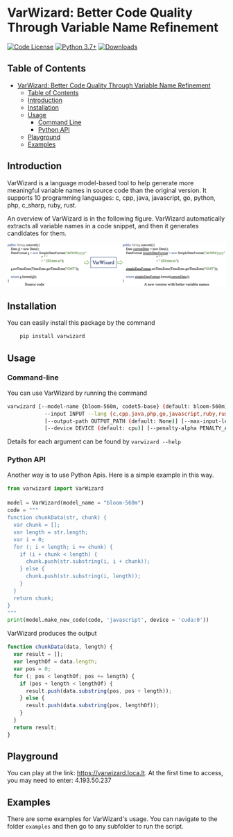 # VarWizard: Better Code Quality Through Variable Name Refinement 
[![Code License](https://img.shields.io/badge/Code%20License-Apache_2.0-green.svg)](https://github.com/FSoft-AI4Code/VarWizard/blob/master/LICENSE) [![Python 3.7+](https://img.shields.io/badge/python-3.7+-blue.svg)](https://www.python.org/downloads/release/python-370/)
[![Downloads](https://static.pepy.tech/badge/varwizard)](https://pepy.tech/project/varwizard)
## Table of Contents

- [VarWizard: Better Code Quality Through Variable Name Refinement](#varwizard-better-code-quality-through-variable-name-refinement)
  - [Table of Contents](#table-of-contents)
  - [Introduction](#introduction)
  - [Installation](#installation)
  - [Usage](#usage)
	  - [Command Line](#command-line)
	  - [Python API](#python-api)
  - [Playground](#playground)
  - [Examples](#examples)
## Introduction

VarWizard is a language model-based tool to help generate more meaningful variable names in source code than the original version. It supports 10 programming languages: c, cpp, java, javascript, go, python, php, c\_sharp, ruby, rust.

An overview of VarWizard is in the following figure. VarWizard automatically extracts all variable names in a code snippet, and then
it generates candidates for them.
<p align="center">
  <img src="./assets/overview-pipeline.png" width="800px" alt="overview">
</p>


## Installation

You can easily install this package by the command
```bash
    pip install varwizard
```
## Usage
### Command-line
You can use VarWizard by running the command
```bash
varwizard [--model-name {bloom-560m, codet5-base} (default: bloom-560m)]
            --input INPUT --lang {c,cpp,java,php,go,javascript,ruby,rust,python,c_sharp} 
            [--output-path OUTPUT_PATH (default: None)] [--max-input-len MAX_INPUT_LEN (default: 400)]
            [--device DEVICE (default: cpu)] [--penalty-alpha PENALTY_ALPHA (default: 0.6)] [--top-k TOP_K (default: 4)] [--max-new-tokens MAX_NEW_TOKENS (default: 100)]
```
Details for each argument can be found by 
```varwizard --help```


### Python API
Another way is to use Python Apis. Here is a simple example in this way.
```python
from varwizard import VarWizard

model = VarWizard(model_name = "bloom-560m")
code = """
function chunkData(str, chunk) {
  var chunk = [];
  var length = str.length;
  var i = 0;
  for (; i < length; i += chunk) {
    if (i + chunk < length) {
      chunk.push(str.substring(i, i + chunk));
    } else {
      chunk.push(str.substring(i, length));
    }
  }
  return chunk;
}
"""
print(model.make_new_code(code, 'javascript', device = 'cuda:0'))
```
VarWizard produces the output
```javascript
function chunkData(data, length) {
  var result = [];
  var lengthOf = data.length;
  var pos = 0;
  for (; pos < lengthOf; pos += length) {
    if (pos + length < lengthOf) {
      result.push(data.substring(pos, pos + length));
    } else {
      result.push(data.substring(pos, lengthOf));
    }
  }
  return result;
} 
```
## Playground
You can play at the link: https://varwizard.loca.lt. At the first time to access, you may need to enter: 4.193.50.237
## Examples

There are some examples for VarWizard's usage. You can navigate to the folder `examples` and then go to any subfolder to run the script.
